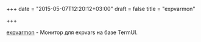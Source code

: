 +++
date = "2015-05-07T12:20:12+03:00"
draft = false
title = "expvarmon"

+++

<p><a href="https://github.com/divan/expvarmon">expvarmon</a>&nbsp;- Монитор для expvars&nbsp;на базе&nbsp;TermUI.</p>

